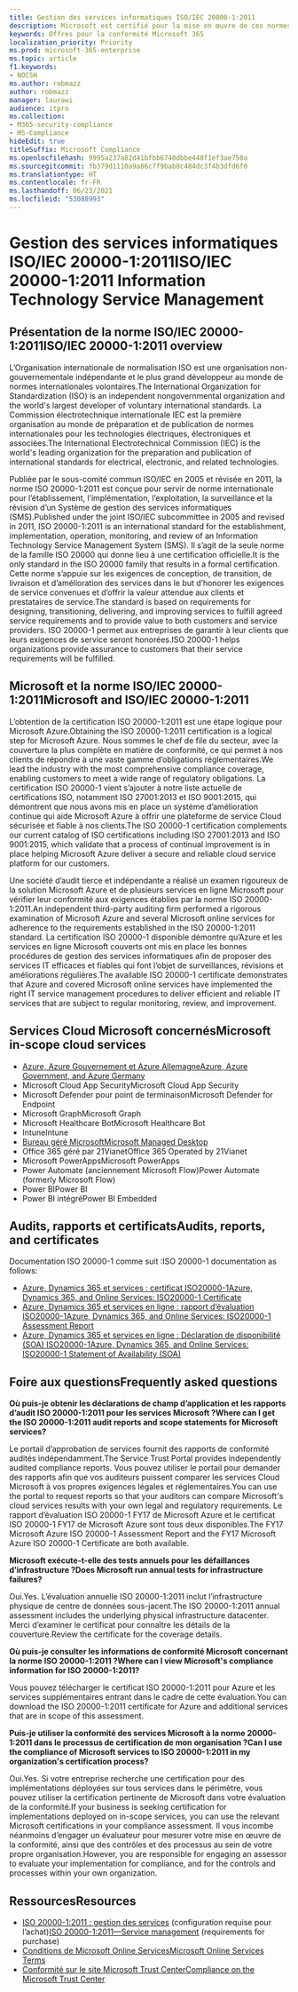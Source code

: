 ```yaml
---
title: Gestion des services informatiques ISO/IEC 20000-1:2011
description: Microsoft est certifié pour la mise en œuvre de ces normes de gestion des services.
keywords: Offres pour la conformité Microsoft 365
localization_priority: Priority
ms.prod: microsoft-365-enterprise
ms.topic: article
f1.keywords:
- NOCSH
ms.author: robmazz
author: robmazz
manager: laurawi
audience: itpro
ms.collection:
- M365-security-compliance
- MS-Compliance
hideEdit: true
titleSuffix: Microsoft Compliance
ms.openlocfilehash: 9995a237a82d41bfbb6740dbbe448f1ef3ae750a
ms.sourcegitcommit: fb379d1110a9a86c7f9bab8c484dc3f4b3dfd6f0
ms.translationtype: HT
ms.contentlocale: fr-FR
ms.lasthandoff: 06/23/2021
ms.locfileid: "53088993"
---
```

# <a name="isoiec-20000-12011-information-technology-service-management"></a><span data-ttu-id="9889f-104">Gestion des services informatiques ISO/IEC 20000-1:2011</span><span class="sxs-lookup"><span data-stu-id="9889f-104">ISO/IEC 20000-1:2011 Information Technology Service Management</span></span>

## <a name="isoiec-20000-12011-overview"></a><span data-ttu-id="9889f-105">Présentation de la norme ISO/IEC 20000-1:2011</span><span class="sxs-lookup"><span data-stu-id="9889f-105">ISO/IEC 20000-1:2011 overview</span></span>

<span data-ttu-id="9889f-106">L’Organisation internationale de normalisation ISO est une organisation non-gouvernementale indépendante et le plus grand développeur au monde de normes internationales volontaires.</span><span class="sxs-lookup"><span data-stu-id="9889f-106">The International Organization for Standardization (ISO) is an independent nongovernmental organization and the world's largest developer of voluntary international standards.</span></span> <span data-ttu-id="9889f-107">La Commission électrotechnique internationale IEC est la première organisation au monde de préparation et de publication de normes internationales pour les technologies électriques, électroniques et associées.</span><span class="sxs-lookup"><span data-stu-id="9889f-107">The International Electrotechnical Commission (IEC) is the world's leading organization for the preparation and publication of international standards for electrical, electronic, and related technologies.</span></span>  
  
<span data-ttu-id="9889f-108">Publiée par le sous-comité commun ISO/IEC en 2005 et révisée en 2011, la norme ISO 20000-1:2011 est conçue pour servir de norme internationale pour l’établissement, l’implémentation, l’exploitation, la surveillance et la révision d’un Système de gestion des services informatiques (SMS).</span><span class="sxs-lookup"><span data-stu-id="9889f-108">Published under the joint ISO/IEC subcommittee in 2005 and revised in 2011, ISO 20000-1:2011 is an international standard for the establishment, implementation, operation, monitoring, and review of an Information Technology Service Management System (SMS).</span></span> <span data-ttu-id="9889f-109">Il s’agit de la seule norme de la famille ISO 20000 qui donne lieu à une certification officielle.</span><span class="sxs-lookup"><span data-stu-id="9889f-109">It is the only standard in the ISO 20000 family that results in a formal certification.</span></span> <span data-ttu-id="9889f-110">Cette norme s’appuie sur les exigences de conception, de transition, de livraison et d’amélioration des services dans le but d’honorer les exigences de service convenues et d’offrir la valeur attendue aux clients et prestataires de service.</span><span class="sxs-lookup"><span data-stu-id="9889f-110">The standard is based on requirements for designing, transitioning, delivering, and improving services to fulfill agreed service requirements and to provide value to both customers and service providers.</span></span> <span data-ttu-id="9889f-111">ISO 20000-1 permet aux entreprises de garantir à leur clients que leurs exigences de service seront honorées.</span><span class="sxs-lookup"><span data-stu-id="9889f-111">ISO 20000-1 helps organizations provide assurance to customers that their service requirements will be fulfilled.</span></span>

## <a name="microsoft-and-isoiec-20000-12011"></a><span data-ttu-id="9889f-112">Microsoft et la norme ISO/IEC 20000-1:2011</span><span class="sxs-lookup"><span data-stu-id="9889f-112">Microsoft and ISO/IEC 20000-1:2011</span></span>

<span data-ttu-id="9889f-113">L’obtention de la certification ISO 20000-1:2011 est une étape logique pour Microsoft Azure.</span><span class="sxs-lookup"><span data-stu-id="9889f-113">Obtaining the ISO 20000-1:2011 certification is a logical step for Microsoft Azure.</span></span> <span data-ttu-id="9889f-114">Nous sommes le chef de file du secteur, avec la couverture la plus complète en matière de conformité, ce qui permet à nos clients de répondre à une vaste gamme d’obligations réglementaires.</span><span class="sxs-lookup"><span data-stu-id="9889f-114">We lead the industry with the most comprehensive compliance coverage, enabling customers to meet a wide range of regulatory obligations.</span></span> <span data-ttu-id="9889f-115">La certification ISO 20000-1 vient s’ajouter à notre liste actuelle de certifications ISO, notamment ISO 27001:2013 et ISO 9001:2015, qui démontrent que nous avons mis en place un système d’amélioration continue qui aide Microsoft Azure à offrir une plateforme de service Cloud sécurisée et fiable à nos clients.</span><span class="sxs-lookup"><span data-stu-id="9889f-115">The ISO 20000-1 certification complements our current catalog of ISO certifications including ISO 27001:2013 and ISO 9001:2015, which validate that a process of continual improvement is in place helping Microsoft Azure deliver a secure and reliable cloud service platform for our customers.</span></span>  
  
<span data-ttu-id="9889f-116">Une société d’audit tierce et indépendante a réalisé un examen rigoureux de la solution Microsoft Azure et de plusieurs services en ligne Microsoft pour vérifier leur conformité aux exigences établies par la norme ISO 20000-1:2011.</span><span class="sxs-lookup"><span data-stu-id="9889f-116">An independent third-party auditing firm performed a rigorous examination of Microsoft Azure and several Microsoft online services for adherence to the requirements established in the ISO 20000-1:2011 standard.</span></span> <span data-ttu-id="9889f-117">La certification ISO 20000-1 disponible démontre qu’Azure et les services en ligne Microsoft couverts ont mis en place les bonnes procédures de gestion des services informatiques afin de proposer des services IT efficaces et fiables qui font l’objet de surveillances, révisions et améliorations régulières.</span><span class="sxs-lookup"><span data-stu-id="9889f-117">The available ISO 20000-1 certificate demonstrates that Azure and covered Microsoft online services have implemented the right IT service management procedures to deliver efficient and reliable IT services that are subject to regular monitoring, review, and improvement.</span></span>

## <a name="microsoft-in-scope-cloud-services"></a><span data-ttu-id="9889f-118">Services Cloud Microsoft concernés</span><span class="sxs-lookup"><span data-stu-id="9889f-118">Microsoft in-scope cloud services</span></span>

- [<span data-ttu-id="9889f-119">Azure, Azure Gouvernement et Azure Allemagne</span><span class="sxs-lookup"><span data-stu-id="9889f-119">Azure, Azure Government, and Azure Germany</span></span>](https://aka.ms/AzureCompliance)
- <span data-ttu-id="9889f-120">Microsoft Cloud App Security</span><span class="sxs-lookup"><span data-stu-id="9889f-120">Microsoft Cloud App Security</span></span>
- <span data-ttu-id="9889f-121">Microsoft Defender pour point de terminaison</span><span class="sxs-lookup"><span data-stu-id="9889f-121">Microsoft Defender for Endpoint</span></span>
- <span data-ttu-id="9889f-122">Microsoft Graph</span><span class="sxs-lookup"><span data-stu-id="9889f-122">Microsoft Graph</span></span>
- <span data-ttu-id="9889f-123">Microsoft Healthcare Bot</span><span class="sxs-lookup"><span data-stu-id="9889f-123">Microsoft Healthcare Bot</span></span>
- <span data-ttu-id="9889f-124">Intune</span><span class="sxs-lookup"><span data-stu-id="9889f-124">Intune</span></span>
- [<span data-ttu-id="9889f-125">Bureau géré Microsoft</span><span class="sxs-lookup"><span data-stu-id="9889f-125">Microsoft Managed Desktop</span></span>](/microsoft-365/managed-desktop/intro/compliance)
- <span data-ttu-id="9889f-126">Office 365 géré par 21Vianet</span><span class="sxs-lookup"><span data-stu-id="9889f-126">Office 365 Operated by 21Vianet</span></span>
- <span data-ttu-id="9889f-127">Microsoft PowerApps</span><span class="sxs-lookup"><span data-stu-id="9889f-127">Microsoft PowerApps</span></span>
- <span data-ttu-id="9889f-128">Power Automate (anciennement Microsoft Flow)</span><span class="sxs-lookup"><span data-stu-id="9889f-128">Power Automate (formerly Microsoft Flow)</span></span>
- <span data-ttu-id="9889f-129">Power BI</span><span class="sxs-lookup"><span data-stu-id="9889f-129">Power BI</span></span>
- <span data-ttu-id="9889f-130">Power BI intégré</span><span class="sxs-lookup"><span data-stu-id="9889f-130">Power BI Embedded</span></span>

## <a name="audits-reports-and-certificates"></a><span data-ttu-id="9889f-131">Audits, rapports et certificats</span><span class="sxs-lookup"><span data-stu-id="9889f-131">Audits, reports, and certificates</span></span>

<span data-ttu-id="9889f-132">Documentation ISO 20000-1 comme suit :</span><span class="sxs-lookup"><span data-stu-id="9889f-132">ISO 20000-1 documentation as follows:</span></span>

- [<span data-ttu-id="9889f-133">Azure, Dynamics 365 et services : certificat ISO20000-1</span><span class="sxs-lookup"><span data-stu-id="9889f-133">Azure, Dynamics 365, and Online Services: ISO20000-1 Certificate</span></span>](https://aka.ms/azureiso200001cert)
- [<span data-ttu-id="9889f-134">Azure, Dynamics 365 et services en ligne : rapport d’évaluation ISO20000-1</span><span class="sxs-lookup"><span data-stu-id="9889f-134">Azure, Dynamics 365, and Online Services: ISO20000-1 Assessment Report</span></span>](https://aka.ms/azureiso200001report)
- [<span data-ttu-id="9889f-135">Azure, Dynamics 365 et services en ligne : Déclaration de disponibilité (SOA) ISO20000-1</span><span class="sxs-lookup"><span data-stu-id="9889f-135">Azure, Dynamics 365, and Online Services: ISO20000-1 Statement of Availability (SOA)</span></span>](https://aka.ms/azureiso200001soa)

## <a name="frequently-asked-questions"></a><span data-ttu-id="9889f-136">Foire aux questions</span><span class="sxs-lookup"><span data-stu-id="9889f-136">Frequently asked questions</span></span>

<span data-ttu-id="9889f-137">**Où puis-je obtenir les déclarations de champ d’application et les rapports d’audit ISO 20000-1:2011 pour les services Microsoft ?**</span><span class="sxs-lookup"><span data-stu-id="9889f-137">**Where can I get the ISO 20000-1:2011 audit reports and scope statements for Microsoft services?**</span></span>

<span data-ttu-id="9889f-138">Le portail d’approbation de services fournit des rapports de conformité audités indépendamment.</span><span class="sxs-lookup"><span data-stu-id="9889f-138">The Service Trust Portal provides independently audited compliance reports.</span></span> <span data-ttu-id="9889f-139">Vous pouvez utiliser le portail pour demander des rapports afin que vos auditeurs puissent comparer les services Cloud Microsoft à vos propres exigences légales et réglementaires.</span><span class="sxs-lookup"><span data-stu-id="9889f-139">You can use the portal to request reports so that your auditors can compare Microsoft's cloud services results with your own legal and regulatory requirements.</span></span> <span data-ttu-id="9889f-140">Le rapport d’évaluation ISO 20000-1 FY17 de Microsoft Azure et le certificat ISO 20000-1 FY17 de Microsoft Azure sont tous deux disponibles.</span><span class="sxs-lookup"><span data-stu-id="9889f-140">The FY17 Microsoft Azure ISO 20000-1 Assessment Report and the FY17 Microsoft Azure ISO 20000-1 Certificate are both available.</span></span>

<span data-ttu-id="9889f-141">**Microsoft exécute-t-elle des tests annuels pour les défaillances d’infrastructure ?**</span><span class="sxs-lookup"><span data-stu-id="9889f-141">**Does Microsoft run annual tests for infrastructure failures?**</span></span>

<span data-ttu-id="9889f-142">Oui.</span><span class="sxs-lookup"><span data-stu-id="9889f-142">Yes.</span></span> <span data-ttu-id="9889f-143">L’évaluation annuelle ISO 20000-1:2011 inclut l’infrastructure physique de centre de données sous-jacent.</span><span class="sxs-lookup"><span data-stu-id="9889f-143">The ISO 20000-1:2011 annual assessment includes the underlying physical infrastructure datacenter.</span></span> <span data-ttu-id="9889f-144">Merci d’examiner le certificat pour connaître les détails de la couverture.</span><span class="sxs-lookup"><span data-stu-id="9889f-144">Review the certificate for the coverage details.</span></span>

<span data-ttu-id="9889f-145">**Où puis-je consulter les informations de conformité Microsoft concernant la norme ISO 20000-1:2011 ?**</span><span class="sxs-lookup"><span data-stu-id="9889f-145">**Where can I view Microsoft's compliance information for ISO 20000-1:2011?**</span></span>

<span data-ttu-id="9889f-146">Vous pouvez télécharger le certificat ISO 20000-1:2011 pour Azure et les services supplémentaires entrant dans le cadre de cette évaluation.</span><span class="sxs-lookup"><span data-stu-id="9889f-146">You can download the ISO 20000-1:2011 certificate for Azure and additional services that are in scope of this assessment.</span></span>

<span data-ttu-id="9889f-147">**Puis-je utiliser la conformité des services Microsoft à la norme 20000-1:2011 dans le processus de certification de mon organisation ?**</span><span class="sxs-lookup"><span data-stu-id="9889f-147">**Can I use the compliance of Microsoft services to ISO 20000-1:2011 in my organization's certification process?**</span></span>

<span data-ttu-id="9889f-148">Oui.</span><span class="sxs-lookup"><span data-stu-id="9889f-148">Yes.</span></span> <span data-ttu-id="9889f-149">Si votre entreprise recherche une certification pour des implémentations déployées sur tous services dans le périmètre, vous pouvez utiliser la certification pertinente de Microsoft dans votre évaluation de la conformité.</span><span class="sxs-lookup"><span data-stu-id="9889f-149">If your business is seeking certification for implementations deployed on in-scope services, you can use the relevant Microsoft certifications in your compliance assessment.</span></span> <span data-ttu-id="9889f-150">Il vous incombe néanmoins d’engager un évaluateur pour mesurer votre mise en œuvre de la conformité, ainsi que des contrôles et des processus au sein de votre propre organisation.</span><span class="sxs-lookup"><span data-stu-id="9889f-150">However, you are responsible for engaging an assessor to evaluate your implementation for compliance, and for the controls and processes within your own organization.</span></span>

## <a name="resources"></a><span data-ttu-id="9889f-151">Ressources</span><span class="sxs-lookup"><span data-stu-id="9889f-151">Resources</span></span>

- <span data-ttu-id="9889f-152">[ISO 20000-1:2011 : gestion des services](https://www.iso.org/standard/51986.html) (configuration requise pour l’achat)</span><span class="sxs-lookup"><span data-stu-id="9889f-152">[ISO 20000-1:2011—Service management](https://www.iso.org/standard/51986.html) (requirements for purchase)</span></span>
- [<span data-ttu-id="9889f-153">Conditions de Microsoft Online Services</span><span class="sxs-lookup"><span data-stu-id="9889f-153">Microsoft Online Services Terms</span></span>](https://aka.ms/Online-Services-Terms)
- [<span data-ttu-id="9889f-154">Conformité sur le site Microsoft Trust Center</span><span class="sxs-lookup"><span data-stu-id="9889f-154">Compliance on the Microsoft Trust Center</span></span>](https://www.microsoft.com/trust-center/compliance/compliance-overview)
